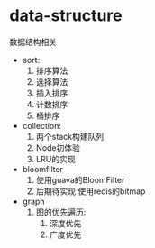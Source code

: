 # data-structure
数据结构相关

- sort: 
     1. 排序算法
     2. 选择算法
     3. 插入排序
     4. 计数排序
     5. 桶排序
- collection:
     1. 两个stack构建队列
     2. Node初体验
     3. LRU的实现
- bloomfilter
     1. 使用guava的BloomFilter
     2. 后期待实现 使用redis的bitmap
- graph
     1. 图的优先遍历:
        1. 深度优先
        2. 广度优先